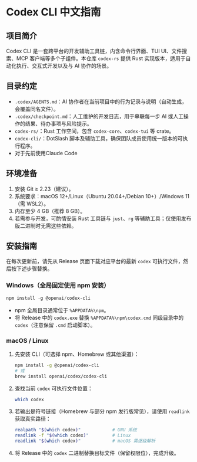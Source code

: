 # Codex CLI 中文指南

## 项目简介
Codex CLI 是一套跨平台的开发辅助工具链，内含命令行界面、TUI UI、文件搜索、MCP 客户端等多个子组件。本仓库 `codex-rs` 提供 Rust 实现版本，适用于自动化执行、交互式开发以及与 AI 协作的场景。

## 目录约定
- `.codex/AGENTS.md`：AI 协作者在当前项目中的行为记录与说明（自动生成，会覆盖同名文件）。
- `.codex/checkpoint.md`：人工维护的开发日志，用于串联每一步 AI 或人工操作的结果、待办事项与风险提示。
- `codex-rs/`：Rust 工作空间，包含 `codex-core`、`codex-tui` 等 crate。
- `codex-cli/`：DotSlash 脚本及辅助工具，确保团队成员使用统一版本的可执行程序。
- 对于先前使用Claude Code

## 环境准备
1. 安装 Git ≥ 2.23（建议）。
2. 系统要求：macOS 12+/Linux（Ubuntu 20.04+/Debian 10+）/Windows 11（需 WSL2）。
3. 内存至少 4 GB（推荐 8 GB）。
4. 若需参与开发，可酌情安装 Rust 工具链与 `just`、`rg` 等辅助工具；仅使用发布版二进制时无需这些依赖。

## 安装指南

在每次更新前，请先从 Release 页面下载对应平台的最新 `codex` 可执行文件，然后按下述步骤替换。

### Windows（全局固定使用 npm 安装）
```powershell
npm install -g @openai/codex-cli
```
- npm 全局目录通常位于 `%APPDATA%\npm`。
- 将 Release 中的 `codex.exe` 替换 `%APPDATA%\npm\codex.cmd` 同级目录中的 `codex`（注意保留 `.cmd` 启动脚本）。

### macOS / Linux
1. 先安装 CLI（可选择 npm、Homebrew 或其他渠道）：
   ```bash
   npm install -g @openai/codex-cli
   # 或
   brew install openai/codex/codex-cli
   ```
2. 查找当前 `codex` 可执行文件位置：
   ```bash
   which codex
   ```
3. 若输出是符号链接（Homebrew 与部分 npm 发行版常见），请使用 `readlink` 获取真实路径：
   ```bash
   realpath "$(which codex)"            # GNU 系统
   readlink -f "$(which codex)"         # Linux
   readlink "$(which codex)"            # macOS 需逐级解析
   ```
4. 将 Release 中的 `codex` 二进制替换目标文件（保留权限位），完成升级。

